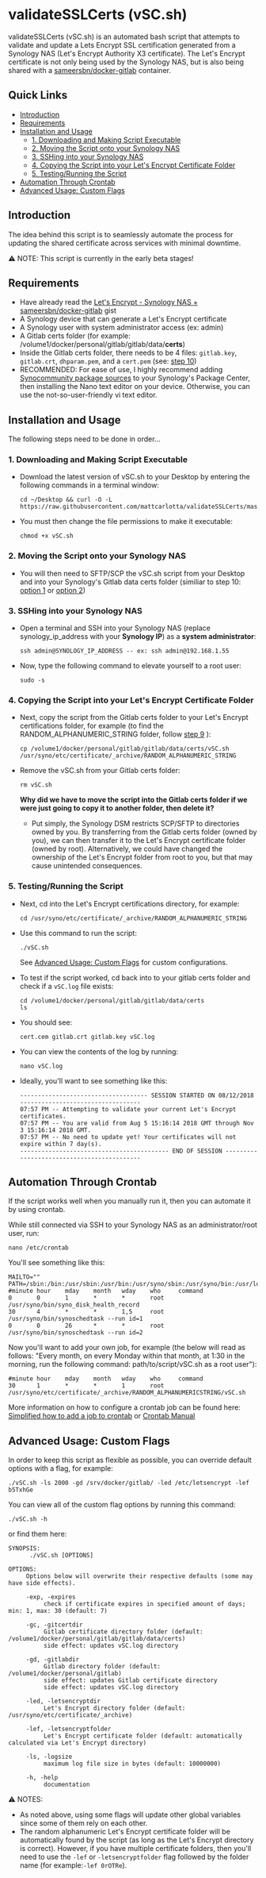 # validateSSLCerts (vSC.sh)

validateSSLCerts (vSC.sh) is an automated bash script that attempts to validate and update a Lets Encrypt SSL certification generated from a Synology NAS (Let's Encrypt Authority X3 certificate). The Let's Encrypt certificate is not only being used by the Synology NAS, but is also being shared with a <a href="https://github.com/sameersbn/docker-gitlab">sameersbn/docker-gitlab</a> container.

## Quick Links

- [Introduction](#introduction)
- [Requirements](#requirements)
- [Installation and Usage](#installation-and-usage)
  - [1. Downloading and Making Script Executable](#1-downloading-and-making-script-executable)
  - [2. Moving the Script onto your Synology NAS](#2-moving-the-script-onto-your-synology-nas)
  - [3. SSHing into your Synology NAS](#3-sshing-into-your-synology-nas)
  - [4. Copying the Script into your Let's Encrypt Certificate Folder](#4-copying-the-script-into-your-lets-encrypt-certificate-folder)
  - [5. Testing/Running the Script](#5-testingrunning-the-script)
- [Automation Through Crontab](#automation-through-crontab)
- [Advanced Usage: Custom Flags](#advanced-usage-custom-flags)


## Introduction

The idea behind this script is to seamlessly automate the process for updating the shared certificate across services with minimal downtime.

⚠️ NOTE: This script is currently in the early beta stages!

## Requirements

- Have already read the <a href="https://gist.github.com/mattcarlotta/4d9fdb90376c5d13db2c1b69a2d557a6">Let's Encrypt - Synology NAS + sameersbn/docker-gitlab</a> gist
- A Synology device that can generate a Let's Encrypt certificate
- A Synology user with system administrator access (ex: admin)
- A Gitlab certs folder (for example: /volume1/docker/personal/gitlab/gitlab/data/<b>certs</b>)
- Inside the Gitlab certs folder, there needs to be 4 files: `gitlab.key`, `gitlab.crt`, `dhparam.pem`, and a `cert.pem` (see: <a href="https://gist.github.com/mattcarlotta/4d9fdb90376c5d13db2c1b69a2d557a6#copying-certifications-to-gitlab-certs-folder">step 10</a>)
- RECOMMENDED: For ease of use, I highly recommend adding <a href="https://synocommunity.com/">Synocommunity package sources</a> to your Synology's Package Center, then installing the Nano text editor on your device. Otherwise, you can use the not-so-user-friendly vi text editor.


## Installation and Usage

  The following steps need to be done in order...


### 1. Downloading and Making Script Executable

- Download the latest version of vSC.sh to your Desktop by entering the following commands in a terminal window:
  ```
  cd ~/Desktop && curl -O -L https://raw.githubusercontent.com/mattcarlotta/validateSSLCerts/master/vSC.sh
  ```

- You must then change the file permissions to make it executable:
  ```
  chmod +x vSC.sh
  ```

### 2. Moving the Script onto your Synology NAS

- You will then need to SFTP/SCP the vSC.sh script from your Desktop and into your Synology's Gitlab data certs folder (similiar to step 10: <a href="https://gist.github.com/mattcarlotta/4d9fdb90376c5d13db2c1b69a2d557a6#option-1-scping-file-to-synology-nas">option 1</a> or <a href="https://gist.github.com/mattcarlotta/4d9fdb90376c5d13db2c1b69a2d557a6#option-2-sftping-file-to-synology-nas">option 2</a>)

### 3. SSHing into your Synology NAS

- Open a terminal and SSH into your Synology NAS (replace synology_ip_address with your <b>Synology IP</b>) as a <b>system administrator</b>:
  ```
  ssh admin@SYNOLOGY_IP_ADDRESS -- ex: ssh admin@192.168.1.55
  ```

- Now, type the following command to elevate yourself to a root user:
  ```
  sudo -s
  ```

### 4. Copying the Script into your Let's Encrypt Certificate Folder

- Next, copy the script from the Gitlab certs folder to your Let's Encrypt certifications folder, for example (to find the RANDOM_ALPHANUMERIC_STRING folder, follow <a href="https://gist.github.com/mattcarlotta/4d9fdb90376c5d13db2c1b69a2d557a6#viewing-synology-generated-certifications">step 9</a> ):
  ```
  cp /volume1/docker/personal/gitlab/gitlab/data/certs/vSC.sh /usr/syno/etc/certificate/_archive/RANDOM_ALPHANUMERIC_STRING
  ```

- Remove the vSC.sh from your Gitlab certs folder:
  ```
  rm vSC.sh
  ```

  <b>Why did we have to move the script into the Gitlab certs folder if we were just going to copy it to another folder, then delete it?</b>
  - Put simply, the Synology DSM restricts SCP/SFTP to directories owned by you. By transferring from the Gitlab certs folder (owned by you), we can then transfer it to the Let's Encrypt certificate folder (owned by root). Alternatively, we could have changed the ownership of the Let's Encrypt folder from root to you, but that may cause unintended consequences.

### 5. Testing/Running the Script

- Next, cd into the Let's Encrypt certifications directory, for example:
  ```
  cd /usr/syno/etc/certificate/_archive/RANDOM_ALPHANUMERIC_STRING
  ```

- Use this command to run the script:
  ```
  ./vSC.sh
  ```
  See [Advanced Usage: Custom Flags](#advanced-usage-custom-flags) for custom configurations.


- To test if the script worked, cd back into to your gitlab certs folder and check if a `vSC.log` file exists:
  ```
  cd /volume1/docker/personal/gitlab/gitlab/data/certs
  ls
  ```

- You should see:
  ```
  cert.cem gitlab.crt gitlab.key vSC.log
  ```

- You can view the contents of the log by running:
  ```
  nano vSC.log
  ```

- Ideally, you'll want to see something like this:
  ```
  ------------------------------------ SESSION STARTED ON 08/12/2018 ----------------------------------
  07:57 PM -- Attempting to validate your current Let's Encrypt certificates.
  07:57 PM -- You are valid from Aug 5 15:16:14 2018 GMT through Nov 3 15:16:14 2018 GMT.
  07:57 PM -- No need to update yet! Your certificates will not expire within 7 day(s).
  ------------------------------------------ END OF SESSION -------------------------------------------
  ```

## Automation Through Crontab

If the script works well when you manually run it, then you can automate it by using crontab.

While still connected via SSH to your Synology NAS as an administrator/root user, run:
```
nano /etc/crontab  
```

You'll see something like this:
```
MAILTO=""
PATH=/sbin:/bin:/usr/sbin:/usr/bin:/usr/syno/sbin:/usr/syno/bin:/usr/local/sbin:/usr/local/bin
#minute hour    mday    month   wday    who     command
0       0       1       *       *       root    /usr/syno/bin/syno_disk_health_record
30      4       *       *       1,5     root    /usr/syno/bin/synoschedtask --run id=1
0       0       26      *       *       root    /usr/syno/bin/synoschedtask --run id=2
```

Now you'll want to add your own job, for example (the below will read as follows: "Every month, on every Monday within that month, at 1:30 in the morning, run the following command: path/to/script/vSC.sh as a root user"):
```
#minute hour    mday    month   wday    who     command
30      1       *       *       1       root    /usr/syno/etc/certificate/_archive/RANDOM_ALPHANUMERICSTRING/vSC.sh
```

More information on how to configure a crontab job can be found here:
<a href="https://www.cyberciti.biz/faq/how-do-i-add-jobs-to-cron-under-linux-or-unix-oses/">Simplified how to add a job to crontab</a>
or
<a href="https://help.ubuntu.com/community/CronHowto">Crontab Manual</a>


## Advanced Usage: Custom Flags

In order to keep this script as flexible as possible, you can override default options with a flag, for example:
```
./vSC.sh -ls 2000 -gd /srv/docker/gitlab/ -led /etc/letsencrypt -lef b5TxhGe
```

You can view all of the custom flag options by running this command:
```
./vSC.sh -h
```

or find them here:
```
SYNOPSIS:
      ./vSC.sh [OPTIONS]

OPTIONS:
     Options below will overwrite their respective defaults (some may have side effects).

     -exp, -expires
          check if certificate expires in specified amount of days; min: 1, max: 30 (default: 7)

     -gc, -gitcertdir
          Gitlab certificate directory folder (default: /volume1/docker/personal/gitlab/gitlab/data/certs)
          side effect: updates vSC.log directory

     -gd, -gitlabdir
          Gitlab directory folder (default: /volume1/docker/personal/gitlab)
          side effect: updates Gitlab certificate directory
          side effect: updates vSC.log directory

     -led, -letsencryptdir
          Let's Encrypt directory folder (default: /usr/syno/etc/certificate/_archive)

     -lef, -letsencryptfolder
          Let's Encrypt certificate folder (default: automatically calculated via Let's Encrypt directory)

     -ls, -logsize
          maximum log file size in bytes (default: 10000000)

     -h, -help
          documentation
```

⚠️ NOTES:
- As noted above, using some flags will update other global variables since some of them rely on each other.
- The random alphanumeric Let's Encrypt certificate folder will be automatically found by the script (as long as the Let's Encrypt directory is correct). However, if you have multiple certificate folders, then you'll need to use the `-lef` or `-letsencryptfolder` flag followed by the folder name (for example:`-lef 0rOTRe`).

